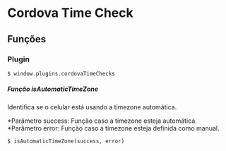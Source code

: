 # Cordova Time Check

## Funções

### Plugin

    $ window.plugins.cordovaTimeChecks

##### Função isAutomaticTimeZone
  Identifica se o celular está usando a timezone automática.
  
  *Parâmetro success: Função caso a timezone esteja automática.
  *Parâmetro error: Função caso a timezone esteja definida como manual.
   
    $ isAutomaticTimeZone(success, error)
 
